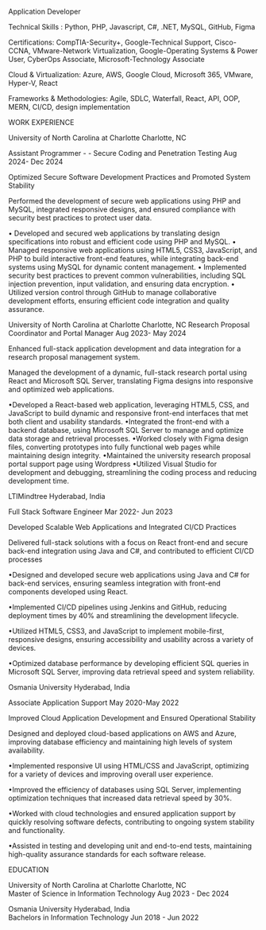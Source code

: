 Application Developer

Technical Skills : Python, PHP, Javascript, C#, .NET, MySQL, GitHub, Figma

Certifications: CompTIA-Security+, Google-Technical Support, Cisco-CCNA, VMware-Network Virtualization, Google-Operating Systems & Power User, CyberOps Associate, Microsoft-Technology Associate

Cloud & Virtualization: Azure, AWS, Google Cloud, Microsoft 365, VMware, Hyper-V, React

Frameworks & Methodologies: Agile, SDLC, Waterfall, React, API, OOP, MERN, CI/CD, design implementation

WORK EXPERIENCE

University of North Carolina at Charlotte	Charlotte, NC

Assistant Programmer - - Secure Coding and Penetration Testing	Aug 2024- Dec 2024

Optimized Secure Software Development Practices and Promoted System Stability
 
Performed the development of secure web applications using PHP and MySQL, integrated responsive designs, and ensured compliance with security best practices to protect user data.

• Developed and secured web applications by translating design specifications into robust and efficient code using PHP and MySQL.
• Managed responsive web applications using HTML5, CSS3, JavaScript, and PHP to build interactive front-end features, while integrating back-end systems using MySQL for dynamic content management.
• Implemented security best practices to prevent common vulnerabilities, including SQL injection prevention, input validation, and ensuring data encryption.
• Utilized version control through GitHub to manage collaborative development efforts, ensuring efficient code integration and quality assurance.


University of North Carolina at Charlotte	Charlotte, NC
Research Proposal Coordinator and Portal Manager 	Aug 2023- May 2024

Enhanced full-stack application development and data integration for a research proposal management system.

Managed the development of a dynamic, full-stack research portal using React and Microsoft SQL Server, translating Figma designs into responsive and optimized web applications.

•Developed a React-based web application, leveraging HTML5, CSS, and JavaScript to build dynamic and responsive front-end interfaces that met both client and usability standards.
•Integrated the front-end with a backend database, using Microsoft SQL Server to manage and optimize data storage and retrieval processes.
•Worked closely with Figma design files, converting prototypes into fully functional web pages while maintaining design integrity.
•Maintained the university research proposal portal support page using Wordpress
•Utilized Visual Studio for development and debugging, streamlining the coding process and reducing development time.


LTIMindtree	Hyderabad, India
	
Full Stack Software Engineer	Mar 2022- Jun 2023

Developed Scalable Web Applications and Integrated CI/CD Practices

Delivered full-stack solutions with a focus on React front-end and secure back-end integration using Java and C#, and contributed to efficient CI/CD processes

•Designed and developed secure web applications using Java and C# for back-end services, ensuring seamless integration with front-end components developed using React.

•Implemented CI/CD pipelines using Jenkins and GitHub, reducing deployment times by 40% and streamlining the development lifecycle.

•Utilized HTML5, CSS3, and JavaScript to implement mobile-first, responsive designs, ensuring accessibility and usability across a variety of devices.

•Optimized database performance by developing efficient SQL queries in Microsoft SQL Server, improving data retrieval speed and system reliability.

Osmania University	Hyderabad, India

Associate Application Support	May 2020-May 2022

Improved Cloud Application Development and Ensured Operational Stability 

Designed and deployed cloud-based applications on AWS and Azure, improving database efficiency and maintaining high levels of system availability.

•Implemented responsive UI using HTML/CSS and JavaScript, optimizing for a variety of devices and improving overall user experience.

•Improved the efficiency of databases using SQL Server, implementing optimization techniques that increased data retrieval speed by 30%.

•Worked with cloud technologies and ensured application support by quickly resolving software defects, contributing to ongoing system stability and functionality.

•Assisted in testing and developing unit and end-to-end tests, maintaining high-quality assurance standards for each software release.
 

EDUCATION

University of North Carolina at Charlotte	Charlotte, NC                                                                                              
Master of Science in Information Technology	Aug 2023 - Dec 2024

Osmania University	Hyderabad, India                                                                                              
Bachelors in Information Technology	Jun 2018 - Jun 2022

 

